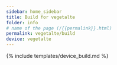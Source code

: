 ```yaml
---
sidebar: home_sidebar
title: Build for vegetalte
folder: info
# name of the page (/{{permalink}}.html)
permalink: vegetalte/build
device: vegetalte
---
```

{% include templates/device_build.md %}
